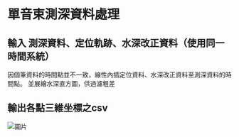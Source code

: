 # 單音束測深資料處理
## 輸入 測深資料、定位軌跡、水深改正資料（使用同一時間系統）
因個筆資料的時間點並不一致，線性內插定位資料、水深改正資料至測深資料的時間點。
並展繪水深直方圖，供過濾粗差
## 輸出各點三維坐標之csv
![圖片](https://user-images.githubusercontent.com/85786839/175549183-4cb85862-2408-458c-b09a-4f8894750e62.png)

